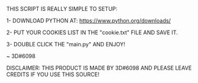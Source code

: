THIS SCRIPT IS REALLY SIMPLE TO SETUP:

1- DOWNLOAD PYTHON AT: https://www.python.org/downloads/

2- PUT YOUR COOKIES LIST IN THE "cookie.txt" FILE AND SAVE IT.

3- DOUBLE CLICK THE "main.py" AND ENJOY!

 ~ 3D#6098

DISCLAIMER: THIS PRODUCT IS MADE BY 3D#6098 AND PLEASE LEAVE CREDITS IF YOU USE THIS SOURCE!
